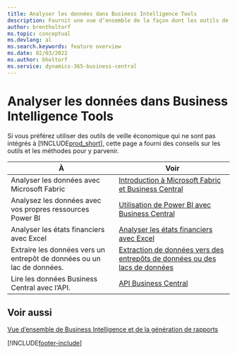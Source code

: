 ```yaml
---
title: Analyser les données dans Business Intelligence Tools
description: Fournit une vue d’ensemble de la façon dont les outils de veille économique externes peuvent interagir avec les données de Business Central.
author: brentholtorf
ms.topic: conceptual
ms.devlang: al
ms.search.keywords: feature overview
ms.date: 02/03/2022
ms.author: bholtorf
ms.service: dynamics-365-business-central
---
```

# <a name="analyze-data-in-business-intelligence-tools"></a>Analyser les données dans Business Intelligence Tools

Si vous préférez utiliser des outils de veille économique qui ne sont pas intégrés à [!INCLUDE[prod_short](includes/prod_short.md)], cette page a fourni des conseils sur les outils et les méthodes pour y parvenir.

| À | Voir |
| --- | --- |
|Analyser les données avec Microsoft Fabric| [Introduction à Microsoft Fabric et Business Central](admin-fabric.md) |
|Analysez les données avec vos propres ressources Power BI| [Utilisation de Power BI avec Business Central](admin-powerbi.md) |
|Analyser les états financiers avec Excel| [Analyser les états financiers avec Excel](finance-analyze-excel.md) |
|Extraire les données vers un entrepôt de données ou un lac de données. |[Extraction de données vers des entrepôts de données ou des lacs de données](/dynamics365/business-central/dev-itpro/performance/performance-developer#efficient-extracts-to-data-lakes-or-data-warehouses)|
|Lire les données Business Central avec l’API.| [API Business Central](/dynamics365/business-central/dev-itpro/api-reference/v2.0/)|

## <a name="see-also"></a>Voir aussi

[Vue d’ensemble de Business Intelligence et de la génération de rapports](reports-use-reports.md)


[!INCLUDE[footer-include](includes/footer-banner.md)]
